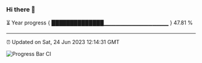 ### Hi there 👋

⏳ Year progress { ██████████████▁▁▁▁▁▁▁▁▁▁▁▁▁▁▁▁ } 47.81 %

---

⏰ Updated on Sat, 24 Jun 2023 12:14:31 GMT

![Progress Bar CI](https://github.com/Shyam-Makwana/GitHub-Actions-Demo/workflows/Progress%20Bar%20CI/badge.svg)
